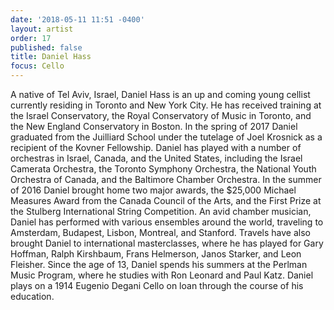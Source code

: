 ```yaml
---
date: '2018-05-11 11:51 -0400'
layout: artist
order: 17
published: false
title: Daniel Hass
focus: Cello
---
```

A native of Tel Aviv, Israel, Daniel Hass is an up and coming young cellist currently residing in Toronto and New York City. He has received training at the Israel Conservatory, the Royal Conservatory of Music in Toronto, and the New England Conservatory in Boston. In the spring of 2017 Daniel graduated from the Juilliard School under the tutelage of Joel Krosnick as a recipient of the Kovner Fellowship. Daniel has played with a number of orchestras in Israel, Canada, and the United States, including the Israel Camerata Orchestra, the Toronto Symphony Orchestra, the National Youth Orchestra of Canada, and the Baltimore Chamber Orchestra. In the summer of 2016 Daniel brought home two major awards, the $25,000 Michael Measures Award from the Canada Council of the Arts, and the First Prize at the Stulberg International String Competition. An avid chamber musician, Daniel has performed with various ensembles around the world, traveling to Amsterdam, Budapest, Lisbon, Montreal, and Stanford. Travels have also brought Daniel to international masterclasses, where he has played for Gary Hoffman, Ralph Kirshbaum, Frans Helmerson, Janos Starker, and Leon Fleisher. Since the age of 13, Daniel spends his summers at the Perlman Music Program, where he studies with Ron Leonard and Paul Katz. Daniel plays on a 1914 Eugenio Degani Cello on loan through the course of his education.  